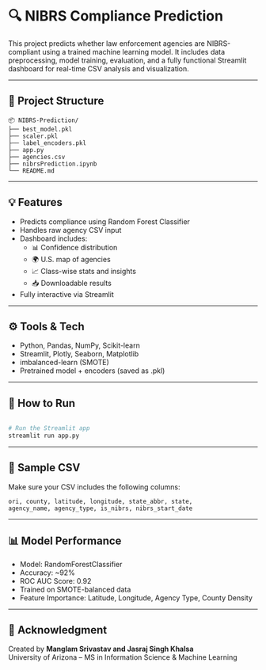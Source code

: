 
# 🔍 NIBRS Compliance Prediction

This project predicts whether law enforcement agencies are NIBRS-compliant using a trained machine learning model. It includes data preprocessing, model training, evaluation, and a fully functional Streamlit dashboard for real-time CSV analysis and visualization.

---

## 📁 Project Structure

```
📦 NIBRS-Prediction/
├── best_model.pkl
├── scaler.pkl
├── label_encoders.pkl
├── app.py
├── agencies.csv
├── nibrsPrediction.ipynb
└── README.md
```

---

## 💡 Features

- Predicts compliance using Random Forest Classifier
- Handles raw agency CSV input
- Dashboard includes:
  - 📊 Confidence distribution
  - 🌍 U.S. map of agencies
  - 📈 Class-wise stats and insights
  - 📥 Downloadable results
- Fully interactive via Streamlit

---

## ⚙️ Tools & Tech

- Python, Pandas, NumPy, Scikit-learn
- Streamlit, Plotly, Seaborn, Matplotlib
- imbalanced-learn (SMOTE)
- Pretrained model + encoders (saved as .pkl)

---

## 🚀 How to Run

```bash

# Run the Streamlit app
streamlit run app.py
```

---

## 🧪 Sample CSV

Make sure your CSV includes the following columns:

```
ori, county, latitude, longitude, state_abbr, state,
agency_name, agency_type, is_nibrs, nibrs_start_date
```

---

## 📊 Model Performance

- Model: RandomForestClassifier
- Accuracy: ~92%
- ROC AUC Score: 0.92
- Trained on SMOTE-balanced data
- Feature Importance: Latitude, Longitude, Agency Type, County Density

---

## 🙏 Acknowledgment

Created by **Manglam Srivastav and Jasraj Singh Khalsa**  
University of Arizona – MS in Information Science & Machine Learning

